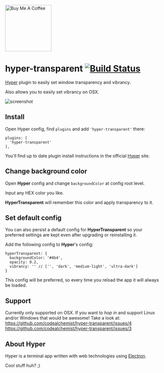 <a href="https://www.buymeacoffee.com/codealchemist" target="_blank"><img src="https://cdn.buymeacoffee.com/buttons/default-black.png" alt="Buy Me A Coffee" width="150px"></a>

# hyper-transparent [![Build Status](https://travis-ci.org/codealchemist/hyper-transparent.svg?branch=master)](https://travis-ci.org/codealchemist/hyper-transparent)
[Hyper](https://hyper.is) plugin to easily set window transparency and vibrancy.

Also allows you to easily set vibrancy on OSX.

![screenshot](https://cldup.com/lBSydSyCwc.gif)


## Install

Open Hyper config, find `plugins` and add `'hyper-transparent'` there:

```
plugins: [
  'hyper-transparent'
],
```

You'll find up to date plugin install instructions in the official [Hyper](https://hyper.is) site.


## Change background color

Open **Hyper** config and change `backgroundColor` at config root level.

Input any HEX color you like.

**HyperTransparent** will remember this color and apply transparency to it.


## Set default config

You can also persist a default config for **HyperTransparent** so your preferred settings are kept even after upgrading or reinstalling it.

Add the following config to **Hyper**'s config:

```
hyperTransparent: {
  backgroundColor: '#4b4',
  opacity: 0.2,
  vibrancy: '' // ['', 'dark', 'medium-light', 'ultra-dark']
}
```

This config will be preferred, so every time you reload the app it will always
be loaded.


## Support

Currently only supported on OSX.
If you want to _hop in_ and support Linux and/or Windows that would be awesome!
Take a look at:
https://github.com/codealchemist/hyper-transparent/issues/4
https://github.com/codealchemist/hyper-transparent/issues/3

## About Hyper
Hyper is a terminal app written with web technologies using [Electron](http://electron.atom.io).

Cool stuff huh? ;)
